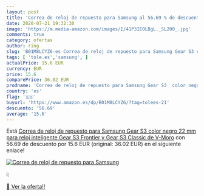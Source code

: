 ```yaml
---
layout: post
title: 'Correa de reloj de repuesto para Samsung al 56.69 % de descuento'
date: 2020-07-21 19:32:30
image: 'https://m.media-amazon.com/images/I/41P3IEOLBgL._SL200_.jpg'
comments: true
category: ofertas
author: ring
slug: 'B01M8LCYZ6-es Correa de reloj de repuesto para Samsung Gear S3 color...'
tags: [ 'tole.es','samsung', ]
actualPrice: 15.6 EUR
currency: EUR
price: 15.6
comparePrice: 36.02 EUR
prodname: 'Correa de reloj de repuesto para Samsung Gear S3  color negro  22 mm  para reloj inteligente Gear S3 Frontier y Gear S3 Classic de V-Moro'
country: 'es'
flag: '🇪🇸'
buyurl: 'https://www.amazon.es/dp/B01M8LCYZ6/?tag=tolees-21'
descuento: '56.69'
average: '15.6'
---
```


Está [Correa de reloj de repuesto para Samsung Gear S3  color negro  22 mm  para reloj inteligente Gear S3 Frontier y Gear S3 Classic de V-Moro](https://www.amazon.es/dp/B01M8LCYZ6/?tag=tolees-21) con 56.69 de descuento por 15.6 EUR (original: 36.02 EUR) en el siguiente enlace!

[![Correa de reloj de repuesto para Samsung](https://m.media-amazon.com/images/I/41P3IEOLBgL._SL200_.jpg)](https://www.amazon.es/dp/B01M8LCYZ6/?tag=tolees-21)

ℹ️:


[🛒 Ver la oferta!!](https://www.amazon.es/dp/B01M8LCYZ6/?tag=tolees-21)
